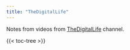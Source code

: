 ```yaml
---
title: "TheDigitalLife"
---
```


Notes from videos from [TheDigitalLife](https://www.youtube.com/channel/UCZNhwA1B5YqiY1nLzmM0ZRg) channel.

{{< toc-tree >}}